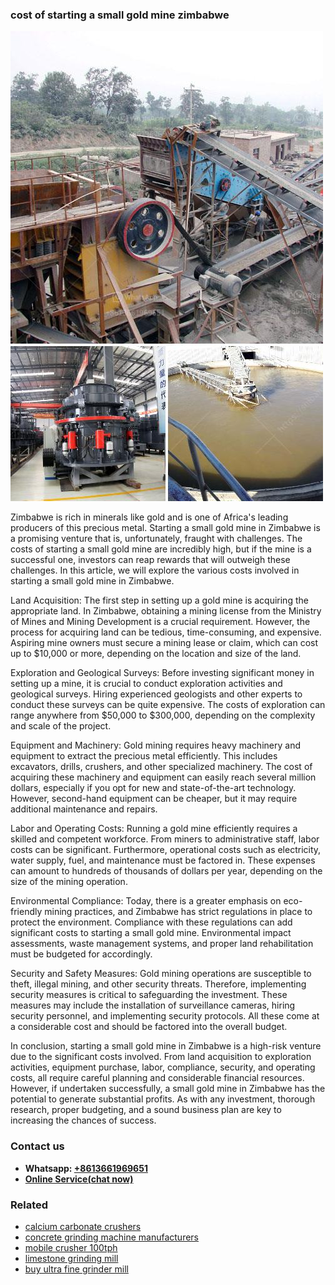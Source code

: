 <h3>cost of starting a small gold mine zimbabwe</h3><img src='1706768034.jpg' alt=''><p>Zimbabwe is rich in minerals like gold and is one of Africa's leading producers of this precious metal. Starting a small gold mine in Zimbabwe is a promising venture that is, unfortunately, fraught with challenges. The costs of starting a small gold mine are incredibly high, but if the mine is a successful one, investors can reap rewards that will outweigh these challenges. In this article, we will explore the various costs involved in starting a small gold mine in Zimbabwe.</p><p>Land Acquisition: The first step in setting up a gold mine is acquiring the appropriate land. In Zimbabwe, obtaining a mining license from the Ministry of Mines and Mining Development is a crucial requirement. However, the process for acquiring land can be tedious, time-consuming, and expensive. Aspiring mine owners must secure a mining lease or claim, which can cost up to $10,000 or more, depending on the location and size of the land.</p><p>Exploration and Geological Surveys: Before investing significant money in setting up a mine, it is crucial to conduct exploration activities and geological surveys. Hiring experienced geologists and other experts to conduct these surveys can be quite expensive. The costs of exploration can range anywhere from $50,000 to $300,000, depending on the complexity and scale of the project.</p><p>Equipment and Machinery: Gold mining requires heavy machinery and equipment to extract the precious metal efficiently. This includes excavators, drills, crushers, and other specialized machinery. The cost of acquiring these machinery and equipment can easily reach several million dollars, especially if you opt for new and state-of-the-art technology. However, second-hand equipment can be cheaper, but it may require additional maintenance and repairs.</p><p>Labor and Operating Costs: Running a gold mine efficiently requires a skilled and competent workforce. From miners to administrative staff, labor costs can be significant. Furthermore, operational costs such as electricity, water supply, fuel, and maintenance must be factored in. These expenses can amount to hundreds of thousands of dollars per year, depending on the size of the mining operation.</p><p>Environmental Compliance: Today, there is a greater emphasis on eco-friendly mining practices, and Zimbabwe has strict regulations in place to protect the environment. Compliance with these regulations can add significant costs to starting a small gold mine. Environmental impact assessments, waste management systems, and proper land rehabilitation must be budgeted for accordingly.</p><p>Security and Safety Measures: Gold mining operations are susceptible to theft, illegal mining, and other security threats. Therefore, implementing security measures is critical to safeguarding the investment. These measures may include the installation of surveillance cameras, hiring security personnel, and implementing security protocols. All these come at a considerable cost and should be factored into the overall budget.</p><p>In conclusion, starting a small gold mine in Zimbabwe is a high-risk venture due to the significant costs involved. From land acquisition to exploration activities, equipment purchase, labor, compliance, security, and operating costs, all require careful planning and considerable financial resources. However, if undertaken successfully, a small gold mine in Zimbabwe has the potential to generate substantial profits. As with any investment, thorough research, proper budgeting, and a sound business plan are key to increasing the chances of success.</p><h3>Contact us</h3><ul><li><strong>Whatsapp:&nbsp;<a href="https://wa.me/8613661969651">+8613661969651</a></strong></li><li><a href="https://swt.shibang-china.com/?git&amp;zhl&amp;cost of starting a small gold mine zimbabwe"><strong>Online Service(chat now)</strong></a></li></ul><h3>Related</h3><ul><li><a href='calcium carbonate crushers.md'>calcium carbonate crushers</a></li><li><a href='concrete grinding machine manufacturers.md'>concrete grinding machine manufacturers</a></li><li><a href='mobile crusher 100tph.md'>mobile crusher 100tph</a></li><li><a href='limestone grinding mill.md'>limestone grinding mill</a></li><li><a href='buy ultra fine grinder mill.md'>buy ultra fine grinder mill</a></li></ul>